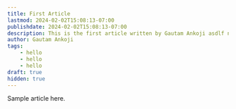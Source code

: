 ```yaml
---
title: First Article
lastmod: 2024-02-02T15:08:13-07:00
publishdate: 2024-02-02T15:08:13-07:00
description: This is the first article written by Gautam Ankoji asdlf nlsdflkasdm flsadflksd fsmdfl msadflmsdlf msadlfmmsldfm lsdflsa dmflsdafm lasmdfl 
author: Gautam Ankoji
tags:
    - hello
    - hello
    - hello
draft: true
hidden: true
---
```


Sample article here.
